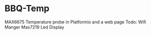 # BBQ-Temp
MAX6675 Temperature probe in Platformio and a web page
Todo:
  Wifi Manger
  Max7219 Led Display
